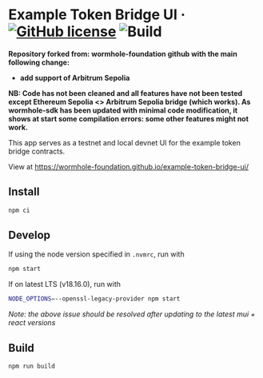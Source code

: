 # Example Token Bridge UI &middot; [![GitHub license](https://img.shields.io/badge/license-Apache2.0-blue.svg)](https://github.com/wormhole-foundation/example-token-bridge-ui/blob/main/LICENSE) ![Build](https://github.com/wormhole-foundation/example-token-bridge-ui/actions/workflows/build.yaml/badge.svg)

**Repository forked from: wormhole-foundation github with the main following change:**

- **add support of Arbitrum Sepolia**

**NB: Code has not been cleaned and all features have not been tested except Ethereum Sepolia <> Arbitrum Sepolia bridge (which works). As wormhole-sdk has been updated with minimal code modification, it shows at start some compilation errors: some other features might not work.**

This app serves as a testnet and local devnet UI for the example token bridge contracts.

View at https://wormhole-foundation.github.io/example-token-bridge-ui/

## Install

```bash
npm ci
```

## Develop

If using the node version specified in `.nvmrc`, run with

```bash
npm start
```

If on latest LTS (v18.16.0), run with

```bash
NODE_OPTIONS=--openssl-legacy-provider npm start
```

*Note: the above issue should be resolved after updating to the latest mui + react versions*

## Build

```bash
npm run build
```

